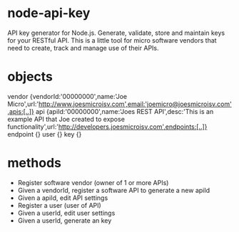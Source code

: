 node-api-key
============

API key generator for Node.js. Generate, validate, store and maintain keys for your RESTful API. This is a little tool for micro software vendors that need to create, track and manage use of their APIs.

objects
=======

vendor {vendorId:'00000000',name:'Joe Micro',url:'http://www.joesmicroisv.com',email:'joemicro@joesmicroisv.com',apis:[..]}
api {apiId:'00000000',name:'Joes REST API',desc:'This is an example API that Joe created to expose functionality',url:'http://developers.joesmicroisv.com',endpoints:[..]}
endpoint {}
user {}
key {}

methods
========

- Register software vendor (owner of 1 or more APIs)
- Given a vendorId, register a software API to generate a new apiId
- Given a apiId, edit API settings
- Register a user (user of API)
- Given a userId, edit user settings
- Given a userId, generate an key

